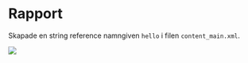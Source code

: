 
# Rapport

Skapade en string reference namngiven `hello` i filen `content_main.xml`.

![](https://wwwlab.webug.se/mobdesign/oskd/resize/?url=https%3A%2F%2Fraw.githubusercontent.com%2Fdanieloskarsson%2Fmobileapp-programming-hello%2Fmaster%2Fscreenshot.png&width=200)
